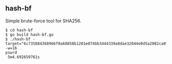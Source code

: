 ## hash-bf
Simple brute-force tool for SHA256.

```
$ cd hash-bf
$ go build hash-bf.go 
$ ./hash-bf -target="6c735884368966f0a68858b1201e074bb3444339a8dae32044e0d5a2082ca0f3" -w=16
pswrd 
 5m4.692659761s

```
